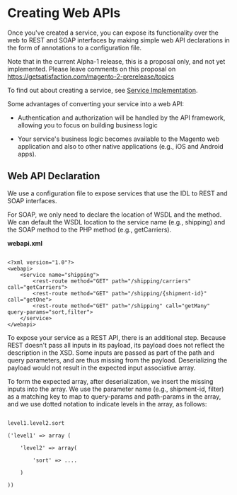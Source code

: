 Creating Web APIs
=================

Once you've created a service, you can expose its functionality over the web to
REST and SOAP interfaces by making simple web API declarations in the form of
annotations to a configuration file.

Note that in the current Alpha-1 release, this is a proposal only, and not yet
implemented. Please leave comments on this proposal on https://getsatisfaction.com/magento-2-prerelease/topics

To find out about creating a service, see [Service Implementation][1].

[1]: <http://praveenck.github.io/docs/service-impl/>

Some advantages of converting your service into a web API:

-   Authentication and authorization will be handled by the API framework,
    allowing you to focus on building business logic

-   Your service's business logic becomes available to the Magento web
    application and also to other native applications (e.g., iOS and Android
    apps).

Web API Declaration
-------------------

We use a configuration file to expose services that use the IDL to REST and SOAP
interfaces.

For SOAP, we only need to declare the location of WSDL and the method. We can
default the WSDL location to the service name (e.g., shipping) and the SOAP
method to the PHP method (e.g., getCarriers).

**webapi.xml**

~~~~~~~~~~~~~~~~~~~~~~~~~~~~~~~~~~~~~~~~~~~~~~~~~~~~~~~~~~~~~~~~~~~~~~~~~~~~~~~~

<?xml version="1.0"?>
<webapi>
    <service name="shipping">
        <rest-route method="GET" path="/shipping/carriers" call="getCarriers">
        <rest-route method="GET" path="/shipping/{shipment-id}" call="getOne">
        <rest-route method="GET" path="/shipping" call="getMany" query-params="sort,filter">
    </service>
</webapi>

~~~~~~~~~~~~~~~~~~~~~~~~~~~~~~~~~~~~~~~~~~~~~~~~~~~~~~~~~~~~~~~~~~~~~~~~~~~~~~~~

To expose your service as a REST API, there is an additional step. Because REST
doesn't pass all inputs in its payload, its payload does not reflect the
description in the XSD. Some inputs are passed as part of the path and query
parameters, and are thus missing from the payload. Deserializing the payload
would not result in the expected input associative array.

To form the expected array, after deserialization, we insert the missing inputs
into the array. We use the parameter name (e.g., shipment-id, filter) as a
matching key to map to query-params and path-params in the array, and we use
dotted notation to indicate levels in the array, as follows:

~~~~~~~~~~~~~~~~~~~~~~~~~~~~~~~~~~~~~~~~~~~~~~~~~~~~~~~~~~~~~~~~~~~~~~~~~~~~~~~~

level1.level2.sort

('level1' => array (

    'level2' => array(

        'sort' => ....

    )

))

~~~~~~~~~~~~~~~~~~~~~~~~~~~~~~~~~~~~~~~~~~~~~~~~~~~~~~~~~~~~~~~~~~~~~~~~~~~~~~~~
